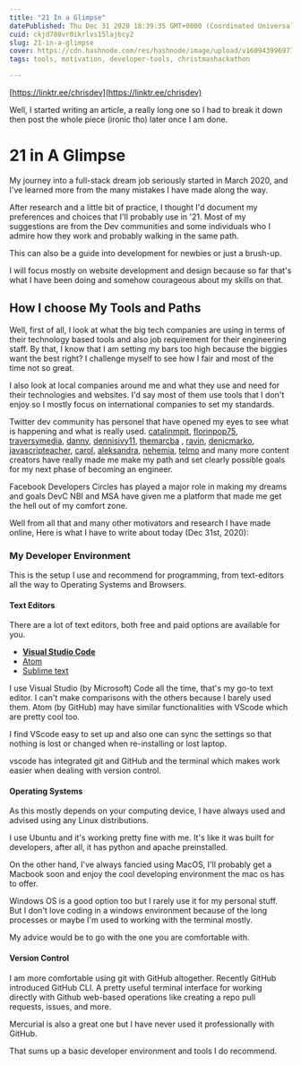 ```yaml
---
title: "21 In a Glimpse"
datePublished: Thu Dec 31 2020 18:39:35 GMT+0000 (Coordinated Universal Time)
cuid: ckjd708vr0ikrlvs15lajbcy2
slug: 21-in-a-glimpse
cover: https://cdn.hashnode.com/res/hashnode/image/upload/v1609439969775/nLN-aLp8v.png
tags: tools, motivation, developer-tools, christmashackathon

---
```


 [https://linktr.ee/chrisdev](https://linktr.ee/chrisdev) 

> 
Well, I started writing an article, a really long one so I had to break it down then post the whole piece (ironic tho) later once I am done.

# 21 in A Glimpse

My journey into a full-stack dream job seriously started in March 2020, and I've learned more from the many mistakes I have made along the way.

After research and a little bit of practice, I thought I'd document my preferences and choices that I'll probably use in '21. Most of my suggestions are from the Dev communities and some individuals who I admire how they work and probably walking in the same path.

This can also be a guide into development for newbies or just a brush-up.

I will focus mostly on website development and design because so far that's what I have been doing and somehow courageous about my skills on that.

## How I choose My Tools and Paths

Well, first of all, I look at what the big tech companies are using in terms of their technology based tools and also job requirement for their engineering staff. By that, I know that I am setting my bars too high because the biggies want the best right? I challenge myself to see how I fair and most of the time not so great.

I also look at local companies around me and what they use and need for their technologies and websites. I'd say most of them use tools that I don't enjoy so I mostly focus on international companies to set my standards.

Twitter dev community has personel that have opened my eyes to see what is happening and what is really used. [catalinmpit](https://twitter.com/catalinmpit), [florinpop75](https://twitter.com/florinpop1705), [traversymedia](https://twitter.com/traversymedia), [danny](https://twitter.com/DThompsonDev), [dennisivy11](https://twitter.com/dennisivy11), [themarcba](https://twitter.com/themarcba) , [ravin](https://twitter.com/ravinwashere), [denicmarko](https://twitter.com/denicmarko), [javascripteacher](https://twitter.com/javascriptual), [carol](https://twitter.com/CarlaNotarobot), [aleksandra](https://twitter.com/aleksandrasays), [nehemia](https://twitter.com/NehemiahKiv), [telmo](https://twitter.com/telmo) and many more content creators have really made me make my path and set clearly possible goals for my next phase of becoming an engineer.

Facebook Developers Circles has played a major role in making my dreams and goals DevC NBI and MSA have given me a platform that made me get the hell out of my comfort zone.

Well from all that and many other motivators and research I have made online, Here is what I have to write about today (Dec 31st, 2020):

### My Developer Environment

This is the setup I use and recommend for programming, from text-editors all the way to Operating Systems and Browsers.

#### Text Editors


There are a lot of text editors, both free and paid options are available for you.

- [**Visual Studio Code**](https://code.visualstudio.com/)
- [Atom](https://atom.io/)
- [Sublime text](https://www.sublimetext.com/)

I use Visual Studio (by Microsoft) Code all the time, that's my go-to text editor. I can't make comparisons with the others because I barely used them. Atom (by GitHub) may have similar functionalities with VScode which are pretty cool too.

I find VScode easy to set up and also one can sync the settings so that nothing is lost or changed when re-installing or lost laptop.

vscode has integrated git and GitHub and the terminal which makes work easier when dealing with version control.


#### Operating Systems

As this mostly depends on your computing device, I have always used and advised using any Linux distributions.

I use Ubuntu and it's working pretty fine with me. It's like it was built for developers, after all, it has python and apache preinstalled.

On the other hand, I've always fancied using MacOS, I'll probably get a Macbook soon and enjoy the cool developing environment the mac os has to offer.

Windows OS is a good option too but I rarely use it for my personal stuff. But I don't love coding in a windows environment because of the long processes or maybe I'm used to working with the terminal mostly.

My advice would be to go with the one you are comfortable with.


#### Version Control


I am more comfortable using git with GitHub altogether. Recently GitHub introduced GitHub CLI. A pretty useful terminal interface for working directly with Github web-based operations like creating a repo pull requests, issues, and more.

Mercurial is also a great one but I have never used it professionally with GitHub.


That sums up a basic developer environment and tools I do recommend.

